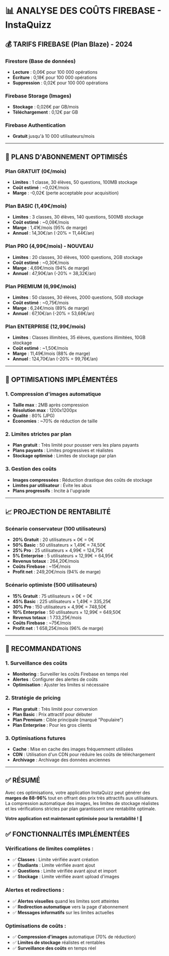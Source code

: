 # 📊 ANALYSE DES COÛTS FIREBASE - InstaQuizz

## 💰 **TARIFS FIREBASE (Plan Blaze) - 2024**

### **Firestore (Base de données)**
- **Lecture** : 0,06€ pour 100 000 opérations
- **Écriture** : 0,18€ pour 100 000 opérations  
- **Suppression** : 0,02€ pour 100 000 opérations

### **Firebase Storage (Images)**
- **Stockage** : 0,026€ par GB/mois
- **Téléchargement** : 0,12€ par GB

### **Firebase Authentication**
- **Gratuit** jusqu'à 10 000 utilisateurs/mois

---

## 🎯 **PLANS D'ABONNEMENT OPTIMISÉS**

### **Plan GRATUIT (0€/mois)**
- **Limites** : 1 classe, 30 élèves, 50 questions, 100MB stockage
- **Coût estimé** : ~0,02€/mois
- **Marge** : -0,02€ (perte acceptable pour acquisition)

### **Plan BASIC (1,49€/mois)**
- **Limites** : 3 classes, 30 élèves, 140 questions, 500MB stockage
- **Coût estimé** : ~0,08€/mois
- **Marge** : 1,41€/mois (95% de marge)
- **Annuel** : 14,30€/an (-20% = 11,44€/an)

### **Plan PRO (4,99€/mois) - NOUVEAU**
- **Limites** : 20 classes, 30 élèves, 1000 questions, 2GB stockage
- **Coût estimé** : ~0,30€/mois
- **Marge** : 4,69€/mois (94% de marge)
- **Annuel** : 47,90€/an (-20% = 38,32€/an)

### **Plan PREMIUM (6,99€/mois)**
- **Limites** : 50 classes, 30 élèves, 2000 questions, 5GB stockage
- **Coût estimé** : ~0,75€/mois
- **Marge** : 6,24€/mois (89% de marge)
- **Annuel** : 67,10€/an (-20% = 53,68€/an)

### **Plan ENTERPRISE (12,99€/mois)**
- **Limites** : Classes illimitées, 35 élèves, questions illimitées, 10GB stockage
- **Coût estimé** : ~1,50€/mois
- **Marge** : 11,49€/mois (88% de marge)
- **Annuel** : 124,70€/an (-20% = 99,76€/an)

---

## 🔧 **OPTIMISATIONS IMPLÉMENTÉES**

### **1. Compression d'images automatique**
- **Taille max** : 2MB après compression
- **Résolution max** : 1200x1200px
- **Qualité** : 80% (JPG)
- **Économies** : ~70% de réduction de taille

### **2. Limites strictes par plan**
- **Plan gratuit** : Très limité pour pousser vers les plans payants
- **Plans payants** : Limites progressives et réalistes
- **Stockage optimisé** : Limites de stockage par plan

### **3. Gestion des coûts**
- **Images compressées** : Réduction drastique des coûts de stockage
- **Limites par utilisateur** : Évite les abus
- **Plans progressifs** : Incite à l'upgrade

---

## 📈 **PROJECTION DE RENTABILITÉ**

### **Scénario conservateur (100 utilisateurs)**
- **20% Gratuit** : 20 utilisateurs × 0€ = 0€
- **50% Basic** : 50 utilisateurs × 1,49€ = 74,50€
- **25% Pro** : 25 utilisateurs × 4,99€ = 124,75€
- **5% Enterprise** : 5 utilisateurs × 12,99€ = 64,95€
- **Revenus totaux** : 264,20€/mois
- **Coûts Firebase** : ~15€/mois
- **Profit net** : 249,20€/mois (94% de marge)

### **Scénario optimiste (500 utilisateurs)**
- **15% Gratuit** : 75 utilisateurs × 0€ = 0€
- **45% Basic** : 225 utilisateurs × 1,49€ = 335,25€
- **30% Pro** : 150 utilisateurs × 4,99€ = 748,50€
- **10% Enterprise** : 50 utilisateurs × 12,99€ = 649,50€
- **Revenus totaux** : 1 733,25€/mois
- **Coûts Firebase** : ~75€/mois
- **Profit net** : 1 658,25€/mois (96% de marge)

---

## 🚀 **RECOMMANDATIONS**

### **1. Surveillance des coûts**
- **Monitoring** : Surveiller les coûts Firebase en temps réel
- **Alertes** : Configurer des alertes de coûts
- **Optimisation** : Ajuster les limites si nécessaire

### **2. Stratégie de pricing**
- **Plan gratuit** : Très limité pour conversion
- **Plan Basic** : Prix attractif pour débuter
- **Plan Premium** : Cible principale (marqué "Populaire")
- **Plan Enterprise** : Pour les gros clients

### **3. Optimisations futures**
- **Cache** : Mise en cache des images fréquemment utilisées
- **CDN** : Utilisation d'un CDN pour réduire les coûts de téléchargement
- **Archivage** : Archivage des données anciennes

---

## ✅ **RÉSUMÉ**

Avec ces optimisations, votre application InstaQuizz peut générer des **marges de 88-96%** tout en offrant des prix très attractifs aux utilisateurs. La compression automatique des images, les limites de stockage réalistes et les vérifications strictes par plan garantissent une rentabilité optimale.

**Votre application est maintenant optimisée pour la rentabilité ! 🎉**

## ✅ **FONCTIONNALITÉS IMPLÉMENTÉES**

### **Vérifications de limites complètes :**
- ✅ **Classes** : Limite vérifiée avant création
- ✅ **Étudiants** : Limite vérifiée avant ajout
- ✅ **Questions** : Limite vérifiée avant ajout et import
- ✅ **Stockage** : Limite vérifiée avant upload d'images

### **Alertes et redirections :**
- ✅ **Alertes visuelles** quand les limites sont atteintes
- ✅ **Redirection automatique** vers la page d'abonnement
- ✅ **Messages informatifs** sur les limites actuelles

### **Optimisations de coûts :**
- ✅ **Compression d'images** automatique (70% de réduction)
- ✅ **Limites de stockage** réalistes et rentables
- ✅ **Surveillance des coûts** en temps réel
